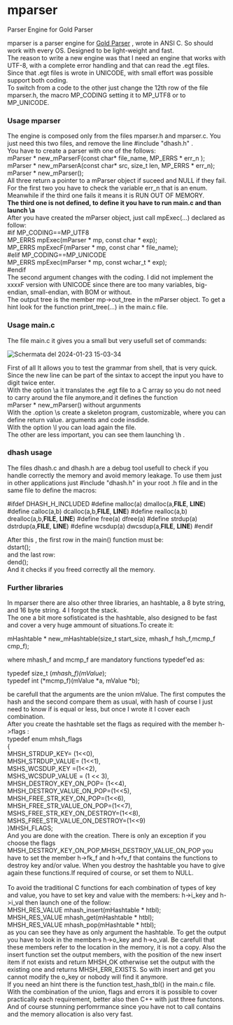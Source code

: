 # mparser
Parser Engine for Gold Parser

mparser is a parser engine for  <a href="http://www.goldparser.org/">Gold Parser</a> , wrote in ANSI C. So should work with every OS.  Designed to be light-weight and fast.<br>
The reason to write a new engine was that I need an engine that works with UTF-8, with a complete error handling and that can read the .egt files.<br>
Since that .egt files is wrote in UNICODE, with small effort was possible support both coding.<br>
To switch from a code to the other just change the 12th row of the file mparser.h, the macro MP_CODING setting  it to MP_UTF8 or to MP_UNICODE.<br>
<h3>Usage mparser</h3>
  The engine is composed only from the files mparser.h and mparser.c. You just need this two files, and remove the line #include "dhash.h" . <br>
You have to create a parser with one of the follows:<br>
  mParser * new_mParserF(const char* file_name, MP_ERRS * err_n  );<br>
  mParser * new_mParserA(const char* src, size_t len, MP_ERRS * err_n);<br>
  mParser * new_mParser();<br>
All three return a pointer to a mParser object if suceed and NULL if they fail. For the first two you have to check the variable err_n that is an enum.  Meanwhile if the third one fails it means it is RUN OUT OF MEMORY.<br>
<b>The third one is not defined, to define it you have to run main.c and than launch \a </b><br>
After you have created the mParser object, just call mpExec(...) declared as follow:<br>
#if MP_CODING==MP_UTF8<br>
  MP_ERRS mpExec(mParser * mp, const char * exp);<br>
  MP_ERRS mpExecF(mParser * mp, const  char * file_name);<br>
#elif MP_CODING==MP_UNICODE<br>
    MP_ERRS mpExec(mParser * mp, const wchar_t * exp);<br>
#endif<br>
The second argument changes with the coding. I did not implement the xxxxF version with UNICODE  since there are too many variables, big-endian, small-endian, with BOM or without.<br>
The output tree is the member mp->out_tree in the mParser object. To get a hint look for the function print_tree(...) in the main.c file.<br>
<h3>Usage main.c</h3>
The file main.c it gives you a small but very usefull set of commands:<br>

![Schermata del 2024-01-23 15-03-34](https://github.com/jurhas/mparser/assets/11569832/20e3263c-209c-41f7-a772-37d6f0a1a0bf)

First of all It allows you to test the grammar from shell, that is very quick. Since the new line can be part of the sintax to accept the input you have to digit twice enter.<br>
With the option \a it translates the .egt file to a C array so you do not need to carry around the file anymore,and it defines the function <br>
mParser * new_mParser() without argunments<br> 
With the .option \s create a skeleton program, customizable, where you can define return value. arguments and code insdide.<br>
With the option \l you can load again the file.<br>
The other are less important, you can see them launching \h .<br>

<h3>dhash usage </h3>
The files dhash.c and dhash.h are a debug tool usefull to check if you handle correctly the memory and avoid memory leakage. To use them just in other applications just #include "dhash.h" in your root .h file and in the same file to define the macros: <br>

#ifdef DHASH_H_INCLUDED
#define malloc(a) dmalloc(a,__FILE__, __LINE__)
#define calloc(a,b) dcalloc(a,b,__FILE__, __LINE__)
#define realloc(a,b) drealloc(a,b,__FILE__, __LINE__)
#define free(a) dfree(a)
#define strdup(a) dstrdup(a,__FILE__, __LINE__)
#define wcsdup(a) dwcsdup(a,__FILE__, __LINE__)
#endif


After this , the first row in the main() function must be:<br>
dstart();<br>
and the last row:<br>
dend();<br>
And it checks if you freed correctly all the memory.<br>

<h3>Further libraries</h3>
In mparser there are also other three libraries, an hashtable, a 8 byte string, and 16 byte string. 4 I forgot the stack.<br>
The one a bit more sofisticated is the hashtable, also designed to be fast and cover a very huge ammount of situations.To create it:<br>

mHashtable * new_mHashtable(size_t start_size, mhash_f hsh_f,mcmp_f cmp_f); <br>

where mhash_f and mcmp_f are mandatory functions typedef'ed as:<br>

typedef size_t (*mhash_f)(mValue*);<br>
typedef int (*mcmp_f)(mValue *a, mValue *b);<br>

be carefull that the arguments are the union mValue. The first computes the hash and the second compare them as usual, with hash of course I just need to know if is equal or less, but once I wrote it I cover each combination.<br>
After you create the hashtable set the flags as required with the member h->flags :<br>
typedef enum mhsh_flags<br>
{<br>
    MHSH_STRDUP_KEY= (1<<0),<br>
    MHSH_STRDUP_VALUE= (1<<1),<br>
    MSHS_WCSDUP_KEY =(1<<2),<br>
    MSHS_WCSDUP_VALUE = (1 << 3),<br>
    MHSH_DESTROY_KEY_ON_POP= (1<<4),<br>
    MHSH_DESTROY_VALUE_ON_POP=(1<<5),<br>
    MHSH_FREE_STR_KEY_ON_POP=(1<<6),<br>
    MHSH_FREE_STR_VALUE_ON_POP=(1<<7),<br>
    MSHS_FREE_STR_KEY_ON_DESTROY=(1<<8),<br>
    MSHS_FREE_STR_VALUE_ON_DESTROY=(1<<9)<br>
}MHSH_FLAGS;<br>
And you are done with the creation. There is only an exception if you choose the flags MHSH_DESTROY_KEY_ON_POP,MHSH_DESTROY_VALUE_ON_POP you have to set the member h->fk_f and h->fv_f that contains the functions to destroy key and/or value. When you destroy the hashtable you have to give again these functions.If required of course, or set them to NULL.<br>  
To avoid the traditional C functions for each combination of types of key and value, you have to set key and value with the members: h->i_key and  h->i_val then launch one of the follow:<br>
MHSH_RES_VALUE mhash_insert(mHashtable * htbl);<br>
MHSH_RES_VALUE mhash_get(mHashtable * htbl);<br>
MHSH_RES_VALUE mhash_pop(mHashtable * htbl);<br>
as you can see they have as only argument the hashtable.  To get the output you have to look in the members h->o_key and h->o_val. Be carefull that these members refer to the location in the memory, it is not a copy. Also the insert function set the output members, with the position of the new insert item if not exists and return MHSH_OK otherwise set the output with the existing one and returns MHSH_ERR_EXISTS. So with insert and get you cannot modify the o_key or nobody will find it anymore.<br>
If you need an hint there is the function test_hash_tbl() in the main.c file.<br>
With the combination of the union, flags and errors it is possible to cover practically each requirement, better also then C++ with just three functons. And of course stunning perfomrmance since you have not to call contains and the memory allocation is also very fast.<br> 








